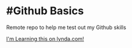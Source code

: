 #Github Basics
===============
Remote repo to help me test out my Github skills

[I'm Learning this on lynda.com!](https://www.lynda.com)

